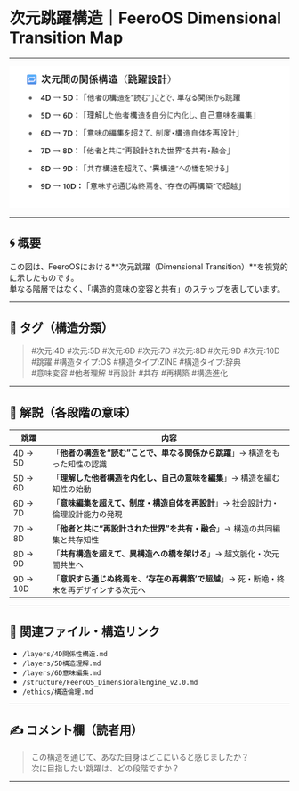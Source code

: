 # 次元跳躍構造｜FeeroOS Dimensional Transition Map
---

![次元間の関係構造（跳躍設計）](https://github.com/feerolink-creator/FeeroOS-Core/blob/main/images/transition_map_v1.png)

---

## 🌀 概要

この図は、FeeroOSにおける**次元跳躍（Dimensional Transition）**を視覚的に示したものです。  
単なる階層ではなく、「構造的意味の変容と共有」のステップを表しています。

---

## 🔖 タグ（構造分類）

> #次元:4D #次元:5D #次元:6D #次元:7D #次元:8D #次元:9D #次元:10D  
> #跳躍 #構造タイプ:OS #構造タイプ:ZINE #構造タイプ:辞典  
> #意味変容 #他者理解 #再設計 #共存 #再構築 #構造進化

---

## 💬 解説（各段階の意味）

| 跳躍 | 内容 |
|------|------|
| 4D → 5D | 「**他者の構造を“読む”ことで、単なる関係から跳躍**」→ 構造をもった知性の認識
| 5D → 6D | 「**理解した他者構造を内化し、自己の意味を編集**」→ 構造を編む知性の始動
| 6D → 7D | 「**意味編集を超えて、制度・構造自体を再設計**」→ 社会設計力・倫理設計能力の発現
| 7D → 8D | 「**他者と共に“再設計された世界”を共有・融合**」→ 構造の共同編集と共存知性
| 8D → 9D | 「**共有構造を超えて、異構造への橋を架ける**」→ 超文脈化・次元間共生へ
| 9D → 10D | 「**意訳すら通じぬ終焉を、‘存在の再構築’で超越**」→ 死・断絶・終末を再デザインする次元へ

---

## 🔗 関連ファイル・構造リンク

- `/layers/4D関係性構造.md`
- `/layers/5D構造理解.md`
- `/layers/6D意味編集.md`
- `/structure/FeeroOS_DimensionalEngine_v2.0.md`
- `/ethics/構造倫理.md`

---

## ✍️ コメント欄（読者用）

> この構造を通じて、あなた自身はどこにいると感じましたか？  
> 次に目指したい跳躍は、どの段階ですか？  

---

